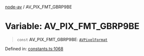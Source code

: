 [node-av](../globals.md) / AV\_PIX\_FMT\_GBRP9BE

# Variable: AV\_PIX\_FMT\_GBRP9BE

> `const` **AV\_PIX\_FMT\_GBRP9BE**: [`AVPixelFormat`](../type-aliases/AVPixelFormat.md)

Defined in: [constants.ts:1068](https://github.com/seydx/av/blob/f8631fc881b394300b1479f511d55cf1c370a87f/src/constants/constants.ts#L1068)
